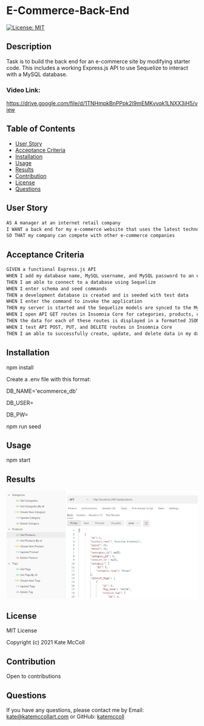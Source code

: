 # E-Commerce-Back-End

[![License: MIT](https://img.shields.io/badge/License-MIT-yellow.svg)](https://opensource.org/licenses/MIT)

## Description
Task is to build the back end for an e-commerce site by modifying starter code. 
This includes a working Express.js API to use Sequelize to interact with a MySQL database.

### Video Link: 
https://drive.google.com/file/d/1TNHmpkBnPPpk2I9mEMKvvqk1LNXX3iH5/view


## Table of Contents
- [User Story](#user-story)
- [Acceptance Criteria](#acceptance-criteria)
- [Installation](#installation)
- [Usage](#usage)
- [Results](#results)
- [Contribution](#contribution)
- [License](#license)
- [Questions](#questions)


## User Story

```md
AS A manager at an internet retail company
I WANT a back end for my e-commerce website that uses the latest technologies
SO THAT my company can compete with other e-commerce companies
```

## Acceptance Criteria

```md
GIVEN a functional Express.js API
WHEN I add my database name, MySQL username, and MySQL password to an environment variable file
THEN I am able to connect to a database using Sequelize
WHEN I enter schema and seed commands
THEN a development database is created and is seeded with test data
WHEN I enter the command to invoke the application
THEN my server is started and the Sequelize models are synced to the MySQL database
WHEN I open API GET routes in Insomnia Core for categories, products, or tags
THEN the data for each of these routes is displayed in a formatted JSON
WHEN I test API POST, PUT, and DELETE routes in Insomnia Core
THEN I am able to successfully create, update, and delete data in my database
```

## Installation
npm install

Create a .env file with this format:

DB_NAME='ecommerce_db'

DB_USER=<insert user name>

DB_PW=<insert password>

npm run seed

## Usage
npm start

## Results
![photo](Assets/Results.JPG)


## License
MIT License

Copyright (c) 2021 Kate McColl

## Contribution
Open to contributions

## Questions
If you have any questions, please contact me by Email: kate@katemccollart.com or GitHub: [katemccoll](https://github.com/katemccoll)
